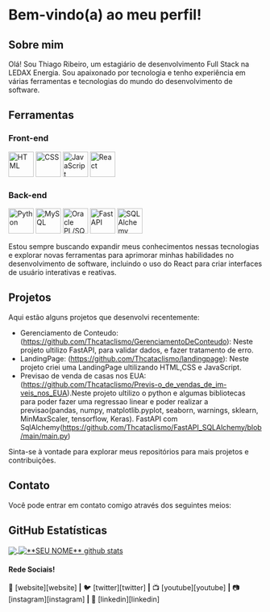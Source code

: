 # Bem-vindo(a) ao meu perfil!

## Sobre mim
Olá! Sou Thiago Ribeiro, um estagiário de desenvolvimento Full Stack na LEDAX Energia. Sou apaixonado por tecnologia e tenho experiência em várias ferramentas e tecnologias do mundo do desenvolvimento de software.

## Ferramentas

### Front-end
[<img src="https://cdn.svgporn.com/logos/html-5.svg" alt="HTML" width="50px" height="50px">](https://developer.mozilla.org/en-US/docs/Web/HTML)
[<img src="https://cdn.svgporn.com/logos/css-3.svg" alt="CSS" width="50px" height="50px">](https://developer.mozilla.org/en-US/docs/Web/CSS)
[<img src="https://cdn.svgporn.com/logos/javascript.svg" alt="JavaScript" width="50px" height="50px">](https://developer.mozilla.org/en-US/docs/Web/JavaScript)
[<img src="https://cdn.svgporn.com/logos/react.svg" alt="React" width="50px" height="50px">](https://reactjs.org/)

### Back-end
[<img src="https://cdn.svgporn.com/logos/python.svg" alt="Python" width="50px" height="50px">](https://www.python.org/)
[<img src="https://cdn.svgporn.com/logos/mysql.svg" alt="MySQL" width="50px" height="50px">](https://www.mysql.com/)
[<img src="https://cdn.svgporn.com/logos/oracle.svg" alt="Oracle PL/SQL" width="50px" height="50px">](https://www.oracle.com/database/technologies/appdev/plsql.html)
[<img src="https://cdn.svgporn.com/logos/fastapi-icon.svg" alt="FastAPI" width="50px" height="50px">](https://fastapi.tiangolo.com/)
[<img src="https://cdn.svgporn.com/logos/sqlalchemy.svg" alt="SQLAlchemy" width="50px" height="50px">](https://www.sqlalchemy.org/)

Estou sempre buscando expandir meus conhecimentos nessas tecnologias e explorar novas ferramentas para aprimorar minhas habilidades no desenvolvimento de software, incluindo o uso do React para criar interfaces de usuário interativas e reativas.

## Projetos

Aqui estão alguns projetos que desenvolvi recentemente:

- Gerenciamento de Conteudo: (https://github.com/Thcataclismo/GerenciamentoDeConteudo): Neste projeto ultilizo FastAPI, para validar dados, e fazer tratamento de erro.
- LandingPage: (https://github.com/Thcataclismo/landingpage): Neste projeto criei uma LandingPage ultilizando HTML,CSS e JavaScript.
- Previsao de venda de casas nos EUA: (https://github.com/Thcataclismo/Previs-o_de_vendas_de_im-veis_nos_EUA).Neste projeto ultilizo o python e algumas bibliotecas para poder fazer uma regressao linear e poder realizar a previsao(pandas, numpy, matplotlib.pyplot, seaborn, warnings, sklearn, MinMaxScaler, tensorflow, Keras).
FastAPI com SqlAlchemy(https://github.com/Thcataclismo/FastAPI_SQLAlchemy/blob/main/main.py)

Sinta-se à vontade para explorar meus repositórios para mais projetos e contribuições.

## Contato

Você pode entrar em contato comigo através dos seguintes meios:

## **GitHub Estatísticas**

<a href="https://github.com/Gurupreet">
  <img align="center" src="https://github-readme-stats.vercel.app/api/top-langs/?username=vanessaswerts&theme=dracula&hide_langs_below=1" />
</a>

<a href="https://github.com/Gurupreet">
 <img align="center" src="https://github-readme-stats.vercel.app/api?username=vanessaswerts&show_icons=true&theme=dracula&line_height=27" alt="**SEU NOME** github stats"/>
</a>

#### Rede Sociais!

🏡 [website][website] **|** 
🐦 [twitter][twitter] **|** 
📺 [youtube][youtube] **|** 
📷 [instagram][instagram] **|** 
👔 [linkedin][linkedin]

